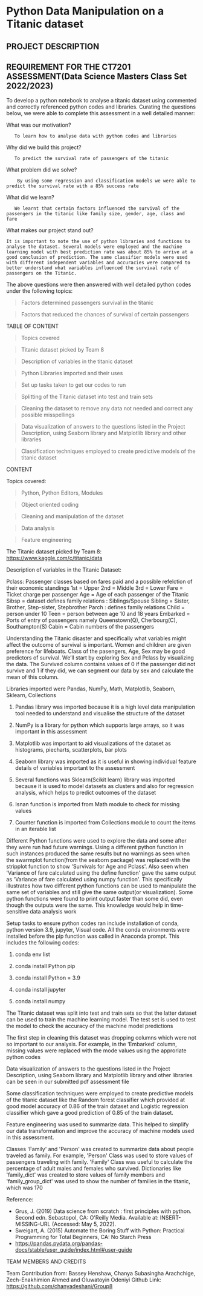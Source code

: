
# Python Data Manipulation on a Titanic dataset  

 

## PROJECT DESCRIPTION 


## REQUIREMENT FOR THE CT7201 ASSESSMENT(Data Science Masters Class Set 2022/2023)

To develop a python notebook to analyse a titanic dataset using commented and correctly referenced python codes and libraries. Curating the questions below, we were able to complete this assessment in a well detailed manner:


What was our motivation? 

       To learn how to analyse data with python codes and libraries  

Why did we build this project? 

       To predict the survival rate of passengers of the titanic 

What problem did we solve? 

        By using some regression and classification models we were able to predict the survival rate with a 85% success rate 

What did we learn? 

       We learnt that certain factors influenced the survival of the passengers in the titanic like family size, gender, age, class and fare 

What makes our project stand out? 

    It is important to note the use of python libraries and functions to analyse the dataset. Several models were employed and the machine learning model with best prediction rate was about 85% to arrive at a good conclusion of prediction. The same classifier models were used with different independent variables and accuracies were compared to better understand what variables influenced the survival rate of passengers on the Titanic.  

 

The above questions were then answered with well detailed python codes under the following topics: 

>Factors determined passengers survival in the titanic 

>Factors that reduced the chances of survival of certain passengers 



 

TABLE OF CONTENT 

>Topics covered

>Titanic dataset picked by Team 8 

>Description of variables in the titanic dataset

>Python Libraries imported and their uses

>Set up tasks taken to get our codes to run

>Splitting of the Titanic dataset into test and train sets 

>Cleaning the dataset to remove any data not needed and correct any possible misspellings

>Data visualization of answers to the questions listed in the Project Description, using Seaborn library and Matplotlib library and other libraries 

>Classification techniques employed to create predictive models of the titanic dataset 

 

CONTENT

Topics covered:

>Python, Python Editors, Modules 

>Object oriented coding 

>Cleaning and manipulation of the dataset

>Data analysis 

>Feature engineering 


The Titanic dataset picked by Team 8: https://www.kaggle.com/c/titanic/data

Description of variables in the Titanic Dataset:

Pclass: Passenger classes based on fares paid and a possible refelction of their economic standings
1st = Upper
2nd = Middle
3rd = Lower
Fare =  Ticket charge per passenger
Age = Age of each passenger of the Titanic
Sibsp = dataset defines family relations : Siblings/Spouse
Sibling = Sister, Brother, Step-sister, Stepbrother
Parch : defines family relations
Child = person under 10
Teen = person between age 10 and 18 years
Embarked = Ports of entry of passengers namely Queenstown(Q), Cherbourg(C), Southampton(S)
Cabin = Cabin numbers of the passengers

Understanding the Titanic disaster and specifically what variables might affect the outcome of survival is important. Women and children are given preference for lifeboats. Class of the pasengers, Age, Sex may be good predictors of survival. We’ll start by exploring Sex and Pclass by visualizing the data.  The Survived column contains values of 0 if the passenger did not survive and 1 if they did, we can segment our data by sex and calculate the mean of this column. 

Libraries imported were Pandas, NumPy, Math, Matplotlib, Seaborn, Sklearn, Collections

1. Pandas library was imported because it is a high level data manipulation tool needed to understand and visualise the structure of the dataset 

2. NumPy is a library for python which supports large arrays, so it was important in this assessment

3. Matplotlib was important to aid visualizations of the dataset as histograms, piecharts, scatterplots, bar plots

4. Seaborn library was imported as it is useful in showing individual feature details of variables important to the assessment

5. Several functions was Sklearn(Scikit learn) library was imported because it is used to model datasets as clusters and also for regression analysis, which helps to predict outcomes of the dataset

6. Isnan function is imported from Math module to check for missing values

7. Counter function is imported from Collections module to count the items in an iterable list


Different Python functions were used to explore the data and some after they were run had future warnings. Using a different python function in such instances produced the same results but no warnings as seen when the swarmplot function(from the seaborn package) was replaced with the stripplot function to show 'Survivals for Age and Pclass'. Also seen when 'Variance of fare calculated using the define function' gave the same output as 'Variance of fare calculated using numpy function'. This specifically illustrates how two different python functions can be used to manipulate the same set of variables and still give the same output(or visualization). Some python functions were found to print output faster than some did, even though the outputs were the same. This knowledge would help in time-sensitive data analysis work

Setup tasks to ensure python codes ran include installation of conda, python version 3.9, jupyter, Visual code. All the conda environments were installed before the pip function was called in Anaconda prompt. This includes the following codes:

1. conda env list

2. conda install Python pip

3. conda install Python = 3.9

4. conda install jupyter

5. conda install numpy


The Titanic dataset was split into test and train sets so that the latter dataset can be used to train the machine learning model. The test set is used to test the model to check the accuracy of the machine model predictions

The first step in cleaning this dataset was dropping columns which were not so important to our analysis. For example, in the ‘Embarked’ column, missing values were replaced with the mode values using the approriate python codes

Data visualization of answers to the questions listed in the Project Description, using Seaborn library and Matplotlib library and other libraries can be seen in our submitted pdf assessment file 

Some classification techniques were employed to create predictive models of the titanic dataset like the Random forest classifier which provided at good model accuracy of 0.86 of the train dataset and Logistic regression classifier which gave a good prediction of 0.85 of the train dataset.

Feature engineering was used to summarize data. This helped to simplify our data transformation and improve the accuracy of machine models used in this assessment. 

Classes 'Family' and 'Person' was created to summarize data about people traveled as family. For example, 'Person' Class was used to store values of passengers traveling with family.  'Family' Class was useful to calculate the percentage of adult males and females who survived. Dictionaries like 'family_dict' was created to store values of family members and 'family_group_dict' was used to show the number of families in the titanic, which was 170

 
Reference:
- Grus, J. (2019) Data science from scratch : first principles with python. Second edn. Sebastopol, CA: O'Reilly Media. Available at: INSERT-MISSING-URL (Accessed: May 5, 2022).
 - Sweigart, A. (2015) Automate the Boring Stuff with Python: Practical Programming for Total Beginners, CA: No Starch Press
 - https://pandas.pydata.org/pandas-docs/stable/user_guide/index.html#user-guide

TEAM MEMBERS AND CREDITS 

Team Contribution from: Bassey Henshaw, Chanya Subasingha Arachchige, Zech-Enakhimion Ahmed and Oluwatoyin Odeniyi 
Github Link: https://github.com/chanyadeshani/Group8



 

 

 
